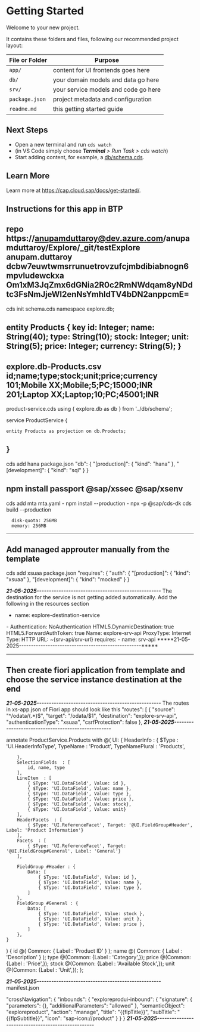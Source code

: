 # Getting Started

Welcome to your new project.

It contains these folders and files, following our recommended project layout:

File or Folder | Purpose
---------|----------
`app/` | content for UI frontends goes here
`db/` | your domain models and data go here
`srv/` | your service models and code go here
`package.json` | project metadata and configuration
`readme.md` | this getting started guide


## Next Steps

- Open a new terminal and run `cds watch`
- (in VS Code simply choose _**Terminal** > Run Task > cds watch_)
- Start adding content, for example, a [db/schema.cds](db/schema.cds).


## Learn More

Learn more at https://cap.cloud.sap/docs/get-started/.


## Instructions for this app in BTP
repo
https://anupamduttaroy@dev.azure.com/anupamduttaroy/Explore/_git/testExplore
anupam.duttaroy
dcbw7euwtwmsrrunuetrovzufcjmbdibiabnogn6mpvludewckxa
Om1xM3JqZmx6dGNia2R0c2RmNWdqam8yNDdtc3FsNmJjeWI2enNsYmhldTV4bDN2anppcmE=
-----------------------------------------------------------------------
cds init
schema.cds
namespace explore.db;

entity Products {
    key id: Integer;
    name: String(40);
    type: String(10);
    stock: Integer;
    unit: String(5);
    price: Integer;
    currency: String(5);
}
-----------------------------------------------------------------------
explore.db-Products.csv
id;name;type;stock;unit;price;currency
101;Mobile XX;Mobile;5;PC;15000;INR
201;Laptop XX;Laptop;10;PC;45001;INR
-----------------------------------------------------------------------
product-service.cds
using { explore.db as db } from '../db/schema';

service ProductService {

    entity Products as projection on db.Products;

}
-----------------------------------------------------------------------
cds add hana
package.json
"db": {
        "[production]": {
          "kind": "hana"
        },
        "[development]": {
          "kind": "sql"
        }
      }

npm install passport @sap/xssec @sap/xsenv
-----------------------------------------------------------------------
cds add mta
mta.yaml
	- npm install --production
        - npx -p @sap/cds-dk cds build --production

      disk-quota: 256MB
      memory: 256MB
-----------------------------------------------------------------------
Add managed approuter manually from the template
-----------------------------------------------------------------------
cds add xsuaa
package.json
"requires": {
      "auth": {
        "[production]": {
          "kind": "xsuaa"
        },
        "[development]": {
          "kind": "mocked"
        }
      }

*****21-05-2025---------------------------------------------------*****
The destination for the service is not getting added automatically. Add the following in the resources section
  - name: explore-destination-service
<few lines already available>
              - Authentication: NoAuthentication
                HTML5.DynamicDestination: true
                HTML5.ForwardAuthToken: true
                Name: explore-srv-api
                ProxyType: Internet
                Type: HTTP
                URL: ~{srv-api/srv-url}
<few lines already available>
    requires:
      - name: srv-api
*****21-05-2025---------------------------------------------------*****

----------------------------------------------------------------------
Then create fiori application from template and choose the service instance destination at the end
-----------------------------------------------------------------------

*****21-05-2025---------------------------------------------------*****
The routes in xs-app.json of Fiori app should look like this
  "routes": [
    {
      "source": "^/odata/(.*)$",
      "target": "/odata/$1",
      "destination": "explore-srv-api",
      "authenticationType": "xsuaa",
      "csrfProtection": false
    },
*****21-05-2025---------------------------------------------------*****

annotate ProductService.Products with @(
    UI: {
        HeaderInfo  : {
            $Type : 'UI.HeaderInfoType',
            TypeName : 'Product',
            TypeNamePlural : 'Products',
            
        },
        SelectionFields  : [
            id, name, type
        ],
        LineItem  : [
            { $Type: 'UI.DataField', Value: id },
            { $Type: 'UI.DataField', Value: name },
            { $Type: 'UI.DataField', Value: type },
            { $Type: 'UI.DataField', Value: price },
            { $Type: 'UI.DataField', Value: stock},
            { $Type: 'UI.DataField', Value: unit}
        ],
        HeaderFacets  : [
            { $Type: 'UI.ReferenceFacet', Target: '@UI.FieldGroup#Header', Label: 'Product Information'}
        ],
        Facets  : [
            { $Type: 'UI.ReferenceFacet', Target: '@UI.FieldGroup#General', Label: 'General'}
        ],
        
        FieldGroup #Header : {
            Data: [
                { $Type: 'UI.DataField', Value: id },
                { $Type: 'UI.DataField', Value: name },
                { $Type: 'UI.DataField', Value: type },
            ]  
        },
        FieldGroup #General : {
            Data: [
                { $Type: 'UI.DataField', Value: stock },
                { $Type: 'UI.DataField', Value: unit },
                { $Type: 'UI.DataField', Value: price },
            ]  
        },
    }
) {
    id @( Common: { Label : 'Product ID' } );
    name @( Common: { Label : 'Description' } );
    type @(Common: {Label : 'Category',});
    price @(Common: {Label : 'Price',});
    stock @(Common: {Label : 'Available Stock',});
    unit @(Common: {Label : 'Unit',});
};

*****21-05-2025---------------------------------------------------*****
manifest.json

"crossNavigation": {
      "inbounds": {
        "exploreprodui-inbound": {
          "signature": {
            "parameters": {},
            "additionalParameters": "allowed"
          },
          "semanticObject": "exploreproduct",
          "action": "manage",
          "title": "{{flpTitle}}",
          "subTitle": "{{flpSubtitle}}",
          "icon": "sap-icon://product"
        }
      }
    }
*****21-05-2025---------------------------------------------------*****